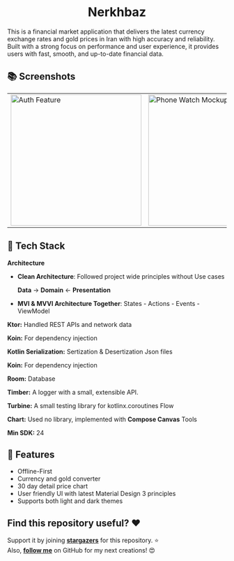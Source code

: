 <h1 align="center">Nerkhbaz</h1>

This is a financial market application that delivers the latest currency exchange rates and gold prices in Iran with high accuracy and reliability. Built with a strong focus on performance and user experience, it provides users with fast, smooth, and up-to-date financial data.

## 📚 Screenshots
<table>
  <tr>
    <td>
      <img src="https://moodz.ir/img/main_dark.png" alt="Auth Feature" width="300"/>
    </td>
    <td>
      <img src="https://moodz.ir/img/detail_dark.png" alt="Phone Watch Mockup" width="300"/>
    </td>
    <td>
      <img src="https://moodz.ir/img/converter_dark.png" alt="Phone Watch Mockup" width="300"/>
    </td>
  </tr>
</table>

## 🧱 Tech Stack

**Architecture**
  - **Clean Architecture**: Followed project wide principles without Use cases 
    
    **Data** -> **Domain** <- **Presentation**

  - **MVI & MVVI Architecture Together**: States - Actions - Events - ViewModel

**Ktor:** Handled REST APIs and network data

**Koin:** For dependency injection

**Kotlin Serialization:** Sertization & Desertization Json files

**Koin:** For dependency injection

**Room:** Database

**Timber:** A logger with a small, extensible API.

**Turbine:** A small testing library for kotlinx.coroutines Flow

**Chart:** Used no library, implemented with **Compose Canvas** Tools

**Min SDK:** 24


## 🔧 Features

- Offline-First
- Currency and gold converter
- 30 day detail price chart
- User friendly UI with latest Material Design 3 principles
- Supports both light and dark themes


## Find this repository useful? ❤️

Support it by joining [**stargazers**](https://github.com/MOOODZ/Nerkhbaz_New/stargazers) for this repository. ⭐  
Also, [**follow me**](https://github.com/MOOODZ) on GitHub for my next creations! 😍
